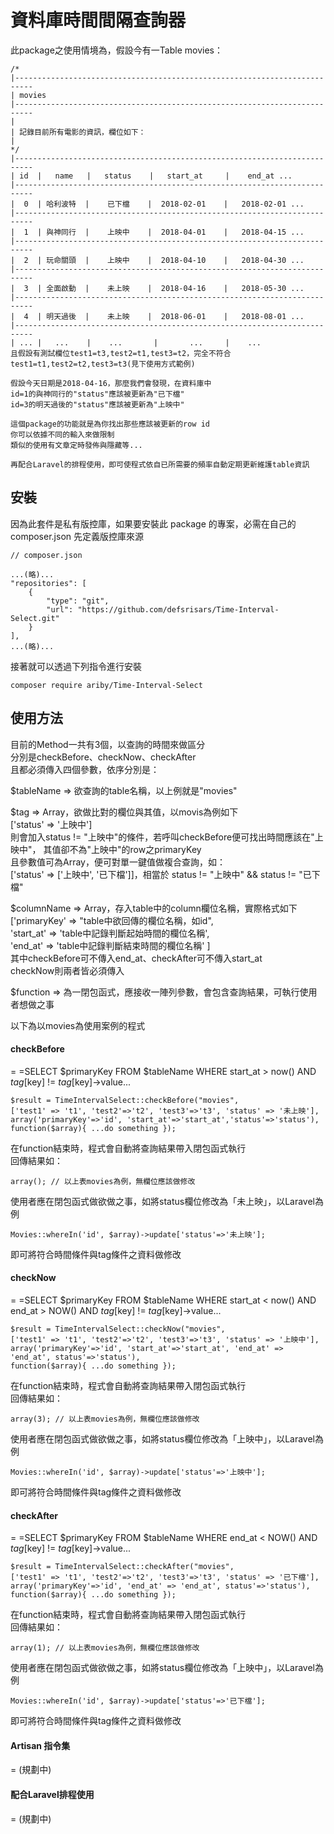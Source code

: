 # 資料庫時間間隔查詢器

此package之使用情境為，假設今有一Table movies：

    /*
    |--------------------------------------------------------------------------
    | movies
    |--------------------------------------------------------------------------
    |
    | 記錄目前所有電影的資訊，欄位如下：
    |
    */
    |--------------------------------------------------------------------------
    | id  |   name   |   status    |   start_at     |    end_at ...
    |--------------------------------------------------------------------------
    |  0  | 哈利波特  |    已下檔    |  2018-02-01    |   2018-02-01 ...
    |--------------------------------------------------------------------------
    |  1  | 與神同行  |    上映中    |  2018-04-01    |   2018-04-15 ...
    |--------------------------------------------------------------------------
    |  2  | 玩命關頭  |    上映中    |  2018-04-10    |   2018-04-30 ...
    |--------------------------------------------------------------------------
    |  3  | 全面啟動  |    未上映    |  2018-04-16    |   2018-05-30 ...
    |--------------------------------------------------------------------------
    |  4  | 明天過後  |    未上映    |  2018-06-01    |   2018-08-01 ...
    |--------------------------------------------------------------------------
    | ... |   ...    |    ...       |       ...     |    ...
    且假設有測試欄位test1=t3,test2=t1,test3=t2，完全不符合test1=t1,test2=t2,test3=t3(見下使用方式範例)
    
    假設今天日期是2018-04-16，那麼我們會發現，在資料庫中
    id=1的與神同行的"status"應該被更新為"已下檔"
    id=3的明天過後的"status"應該被更新為"上映中"
    
    這個package的功能就是為你找出那些應該被更新的row id
    你可以依據不同的輸入來做限制
    類似的使用有文章定時發佈與隱藏等...
    
    再配合Laravel的排程使用，即可使程式依自已所需要的頻率自動定期更新維護table資訊

## 安裝
因為此套件是私有版控庫，如果要安裝此 package 的專案，必需在自己的 composer.json 先定義版控庫來源

    // composer.json
    
    ...(略)...
    "repositories": [
        {
            "type": "git",
            "url": "https://github.com/defsrisars/Time-Interval-Select.git"
        }
    ],
    ...(略)...

接著就可以透過下列指令進行安裝

    composer require ariby/Time-Interval-Select

## 使用方法

目前的Method一共有3個，以查詢的時間來做區分<br>
分別是checkBefore、checkNow、checkAfter<br>
且都必須傳入四個參數，依序分別是：<br>

$tableName => 欲查詢的table名稱，以上例就是"movies"<br>

$tag => Array，欲做比對的欄位與其值，以movis為例如下<br>
['status' => '上映中']<br>
則會加入status != "上映中"的條件，若呼叫checkBefore便可找出時間應該在"上映中"，
其值卻不為"上映中"的row之primaryKey<br>
且參數值可為Array，便可對單一鍵值做複合查詢，如：<br>
['status' => ['上映中', '已下檔']]，相當於 status != "上映中" && status != "已下檔"

$columnName => Array，存入table中的column欄位名稱，實際格式如下<br>
['primaryKey' => "table中欲回傳的欄位名稱，如id",<br>
 'start_at'   => 'table中記錄判斷起始時間的欄位名稱',<br>
 'end_at'     => 'table中記錄判斷結束時間的欄位名稱'
]<br>
其中checkBefore可不傳入end_at、checkAfter可不傳入start_at<br>
checkNow則兩者皆必須傳入

$function => 為一閉包函式，應接收一陣列參數，會包含查詢結果，可執行使用者想做之事

以下為以movies為使用案例的程式

#### checkBefore
=
=SELECT $primaryKey FROM $tableName WHERE start_at > now() AND $tag[$key] != $tag[$key]->value...

    $result = TimeIntervalSelect::checkBefore("movies",
    ['test1' => 't1', 'test2'=>'t2', 'test3'=>'t3', 'status' => '未上映'], 
    array('primaryKey'=>'id', 'start_at'=>'start_at','status'=>'status'),
    function($array){ ...do something });

在function結束時，程式會自動將查詢結果帶入閉包函式執行<br>
回傳結果如：

    array(); // 以上表movies為例，無欄位應該做修改

使用者應在閉包函式做欲做之事，如將status欄位修改為「未上映」，以Laravel為例

    Movies::whereIn('id', $array)->update['status'=>'未上映'];

即可將符合時間條件與tag條件之資料做修改

#### checkNow
=
=SELECT $primaryKey FROM $tableName WHERE start_at < now() AND end_at > NOW() AND $tag[$key] != $tag[$key]->value...

    $result = TimeIntervalSelect::checkNow("movies",
    ['test1' => 't1', 'test2'=>'t2', 'test3'=>'t3', 'status' => '上映中'], 
    array('primaryKey'=>'id', 'start_at'=>'start_at', 'end_at' => 'end_at', status'=>'status'),
    function($array){ ...do something });

在function結束時，程式會自動將查詢結果帶入閉包函式執行<br>
回傳結果如：

    array(3); // 以上表movies為例，無欄位應該做修改

使用者應在閉包函式做欲做之事，如將status欄位修改為「上映中」，以Laravel為例

    Movies::whereIn('id', $array)->update['status'=>'上映中'];

即可將符合時間條件與tag條件之資料做修改

    
#### checkAfter
=
=SELECT $primaryKey FROM $tableName WHERE end_at < NOW() AND $tag[$key] != $tag[$key]->value...

    $result = TimeIntervalSelect::checkAfter("movies",
    ['test1' => 't1', 'test2'=>'t2', 'test3'=>'t3', 'status' => '已下檔'], 
    array('primaryKey'=>'id', 'end_at' => 'end_at', status'=>'status'),
    function($array){ ...do something });

在function結束時，程式會自動將查詢結果帶入閉包函式執行<br>
回傳結果如：

    array(1); // 以上表movies為例，無欄位應該做修改

使用者應在閉包函式做欲做之事，如將status欄位修改為「上映中」，以Laravel為例

    Movies::whereIn('id', $array)->update['status'=>'已下檔'];

即可將符合時間條件與tag條件之資料做修改
    
#### Artisan 指令集
=
(規劃中)

#### 配合Laravel排程使用
=
(規劃中)
